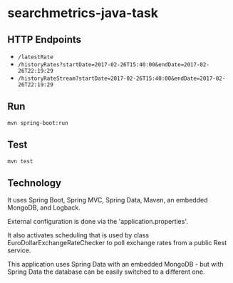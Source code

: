 # searchmetrics-java-task

## HTTP Endpoints

* `/latestRate`
* `/historyRates?startDate=2017-02-26T15:40:00&endDate=2017-02-26T22:19:29`
* `/historyRateStream?startDate=2017-02-26T15:40:00&endDate=2017-02-26T22:19:29`

## Run 

`mvn spring-boot:run`

## Test

`mvn test`

## Technology

It uses Spring Boot, Spring MVC, Spring Data, Maven, an embedded MongoDB, and Logback.

External configuration is done via the 'application.properties'.

It also activates scheduling that is used by class EuroDollarExchangeRateChecker to poll exchange rates from a public
Rest service.
 
This application uses Spring Data with an embedded MongoDB - but with Spring Data the database can be easily switched to a different one.
